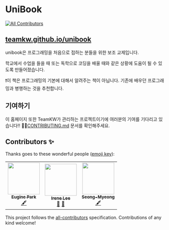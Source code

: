 # UniBook
<!-- ALL-CONTRIBUTORS-BADGE:START - Do not remove or modify this section -->
[![All Contributors](https://img.shields.io/badge/all_contributors-3-orange.svg?style=flat-square)](#contributors-)
<!-- ALL-CONTRIBUTORS-BADGE:END -->

## [teamkw.github.io/unibook](https://teamkw.github.io/unibook)

unibook은 프로그래밍을 처음으로 접하는 분들을 위한 보조 교제입니다.

학교에서 수업을 들을 때 또는 독학으로 코딩을 배울 때와 같은 상황에 도움이 될 수 있도록 만들어졌습니다.

❗️이 책은 프로그래밍의 기본에 대해서 알려주는 책이 아닙니다. 기존에 배우던 프로그래밍과 병행하는 것을 추천합니다.

## 기여하기

이 홈페이지 또한 TeamKW가 관리하는 프로젝트이기에 여러분의 기여를 기다리고 있습니다!! 🙌🙌[CONTRIBUTING.md](https://github.com/teamkw/unibook/blob/main/CONTRIBUTING.md) 문서를 확인해주세요.

## Contributors ✨

Thanks goes to these wonderful people ([emoji key](https://allcontributors.org/docs/en/emoji-key)):

<!-- ALL-CONTRIBUTORS-LIST:START - Do not remove or modify this section -->
<!-- prettier-ignore-start -->
<!-- markdownlint-disable -->
<table>
  <tr>
    <td align="center"><a href="https://github.com/pkeugine"><img src="https://avatars0.githubusercontent.com/u/48251668?v=4" width="100px;" alt=""/><br /><sub><b>Eugine Park</b></sub></a><br /><a href="#content-pkeugine" title="Content">🖋</a></td>
    <td align="center"><a href="https://github.com/ooketmon"><img src="https://avatars1.githubusercontent.com/u/49191920?v=4" width="100px;" alt=""/><br /><sub><b>Irene Lee </b></sub></a><br /><a href="#ideas-ooketmon" title="Ideas, Planning, & Feedback">🤔</a> <a href="https://github.com/teamkw/unibook/pulls?q=is%3Apr+reviewed-by%3Aooketmon" title="Reviewed Pull Requests">👀</a></td>
    <td align="center"><a href="https://github.com/Seong-Myeong"><img src="https://avatars0.githubusercontent.com/u/57748493?v=4" width="100px;" alt=""/><br /><sub><b>Seong-Myeong</b></sub></a><br /><a href="#content-Seong-Myeong" title="Content">🖋</a></td>
  </tr>
</table>

<!-- markdownlint-enable -->
<!-- prettier-ignore-end -->
<!-- ALL-CONTRIBUTORS-LIST:END -->

This project follows the [all-contributors](https://github.com/all-contributors/all-contributors) specification. Contributions of any kind welcome!
